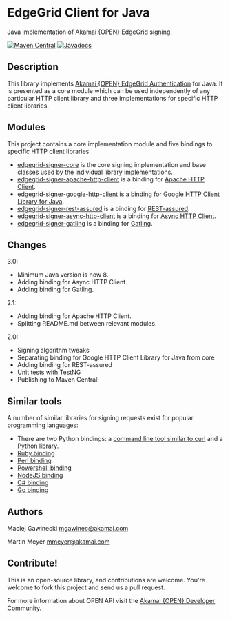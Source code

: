 # EdgeGrid Client for Java

Java implementation of Akamai {OPEN} EdgeGrid signing.

[![Maven Central](https://maven-badges.herokuapp.com/maven-central/com.akamai.edgegrid/edgegrid-signer-parent/badge.svg)](https://maven-badges.herokuapp.com/maven-central/com.akamai.edgegrid/edgegrid-signer-parent)
[![Javadocs](http://www.javadoc.io/badge/com.akamai.edgegrid/edgegrid-signer-parent.svg)](http://www.javadoc.io/doc/com.akamai.edgegrid/edgegrid-signer-parent)

## Description

This library implements [Akamai {OPEN} EdgeGrid Authentication][1] for Java.
It is presented as a core module which can be used independently of any
particular HTTP client library and three implementations for specific HTTP client
libraries.

## Modules

This project contains a core implementation module and five bindings to specific HTTP client libraries.

* [edgegrid-signer-core](edgegrid-signer-core) is the core signing implementation and base classes used by the individual library implementations.
* [edgegrid-signer-apache-http-client](edgegrid-signer-apache-http-client) is a binding for [Apache HTTP Client][2].
* [edgegrid-signer-google-http-client](edgegrid-signer-google-http-client) is a binding for [Google HTTP Client Library for Java][3].
* [edgegrid-signer-rest-assured](edgegrid-signer-rest-assured) is a binding for [REST-assured][4].
* [edgegrid-signer-async-http-client](edgegrid-signer-async-http-client) is a binding for [Async HTTP Client][13].
* [edgegrid-signer-gatling](edgegrid-signer-gatling) is a binding for [Gatling][14].

## Changes

3.0:
- Minimum Java version is now 8.
- Adding binding for Async HTTP Client.
- Adding binding for Gatling.

2.1:
- Adding binding for Apache HTTP Client.
- Splitting README.md between relevant modules.

2.0:
- Signing algorithm tweaks
- Separating binding for Google HTTP Client Library for Java from core
- Adding binding for REST-assured
- Unit tests with TestNG
- Publishing to Maven Central!

## Similar tools

A number of similar libraries for signing requests exist for popular
programming languages:

* There are two Python bindings: a [command line tool similar to curl][5] and a [Python library][6].
* [Ruby binding][7]
* [Perl binding][8]
* [Powershell binding][9]
* [NodeJS binding][10]
* [C# binding][11]
* [Go binding][12]

[1]: https://developer.akamai.com/introduction/Client_Auth.html
[2]: https://hc.apache.org/
[3]: https://github.com/google/google-http-java-client
[4]: https://github.com/rest-assured/rest-assured
[5]: https://github.com/akamai-open/edgegrid-curl
[6]: https://github.com/akamai-open/AkamaiOPEN-edgegrid-python
[7]: https://github.com/akamai-open/AkamaiOPEN-edgegrid-ruby
[8]: https://github.com/akamai-open/AkamaiOPEN-edgegrid-perl
[9]: https://github.com/akamai-open/AkamaiOPEN-powershell
[10]: https://github.com/akamai-open/AkamaiOPEN-edgegrid-node
[11]: https://github.com/akamai-open/AkamaiOPEN-edgegrid-C-Sharp
[12]: https://github.com/akamai-open/AkamaiOPEN-edgegrid-golang
[13]: https://github.com/AsyncHttpClient/async-http-client
[14]: https://gatling.io/

## Authors

Maciej Gawinecki <mgawinec@akamai.com>

Martin Meyer <mmeyer@akamai.com>

## Contribute!

This is an open-source library, and contributions are welcome. You're welcome
to fork this project and send us a pull request.

For more information about OPEN API visit the [Akamai {OPEN} Developer Community](https://developer.akamai.com/).
